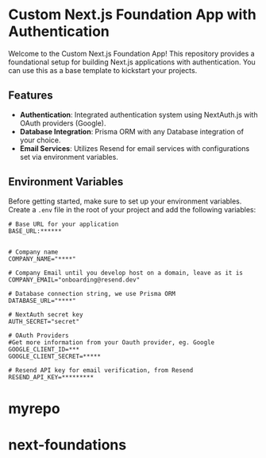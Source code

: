 # Custom Next.js Foundation App with Authentication

Welcome to the Custom Next.js Foundation App! This repository provides a foundational setup for building Next.js applications with authentication. You can use this as a base template to kickstart your projects.

## Features

- **Authentication**: Integrated authentication system using NextAuth.js with OAuth providers (Google).
- **Database Integration**: Prisma ORM with any Database integration of your choice.
- **Email Services**: Utilizes Resend for email services with configurations set via environment variables.

## Environment Variables

Before getting started, make sure to set up your environment variables. Create a `.env` file in the root of your project and add the following variables:

```plaintext
# Base URL for your application
BASE_URL:******


# Company name
COMPANY_NAME="****"

# Company Email until you develop host on a domain, leave as it is
COMPANY_EMAIL="onboarding@resend.dev"

# Database connection string, we use Prisma ORM
DATABASE_URL="****"

# NextAuth secret key
AUTH_SECRET="secret"

# OAuth Providers
#Get more information from your Oauth provider, eg. Google
GOOGLE_CLIENT_ID=***
GOOGLE_CLIENT_SECRET=*****

# Resend API key for email verification, from Resend
RESEND_API_KEY=*********
```
# myrepo
# next-foundations
